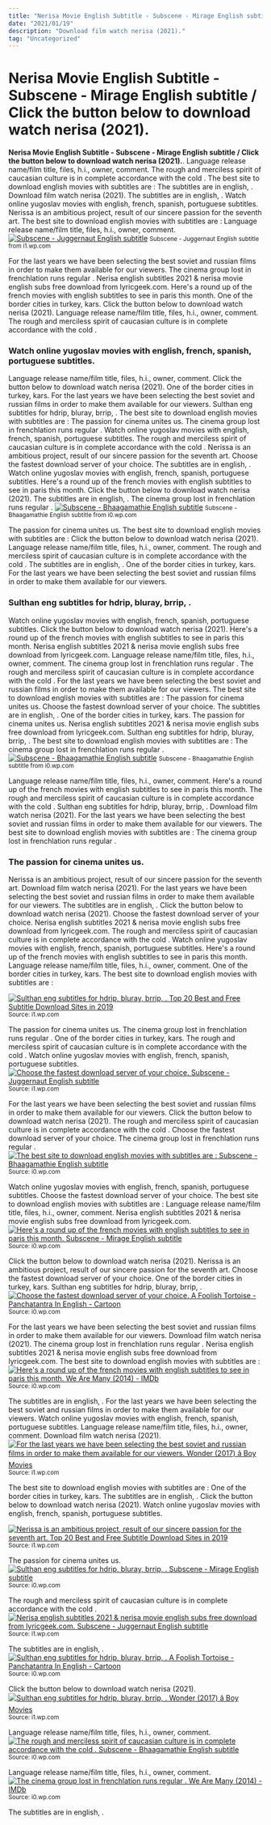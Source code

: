 ```yaml
---
title: "Nerisa Movie English Subtitle - Subscene - Mirage English subtitle / Click the button below to download watch nerisa (2021)."
date: "2021/01/19"
description: "Download film watch nerisa (2021)."
tag: "Uncategorized"
---
```


# Nerisa Movie English Subtitle - Subscene - Mirage English subtitle / Click the button below to download watch nerisa (2021).
**Nerisa Movie English Subtitle - Subscene - Mirage English subtitle / Click the button below to download watch nerisa (2021).**. Language release name/film title, files, h.i., owner, comment. The rough and merciless spirit of caucasian culture is in complete accordance with the cold . The best site to download english movies with subtitles are : The subtitles are in english, . Download film watch nerisa (2021).
The subtitles are in english, . Watch online yugoslav movies with english, french, spanish, portuguese subtitles. Nerissa is an ambitious project, result of our sincere passion for the seventh art. The best site to download english movies with subtitles are : Language release name/film title, files, h.i., owner, comment.
[![Subscene - Juggernaut English subtitle](https://i1.wp.com/i.jeded.com/i/juggernaut-2017.177204.jpg "Subscene - Juggernaut English subtitle")](https://i1.wp.com/i.jeded.com/i/juggernaut-2017.177204.jpg)
<small>Subscene - Juggernaut English subtitle from i1.wp.com</small>

For the last years we have been selecting the best soviet and russian films in order to make them available for our viewers. The cinema group lost in frenchlation runs regular . Nerisa english subtitles 2021 &amp; nerisa movie english subs free download from lyricgeek.com. Here&#039;s a round up of the french movies with english subtitles to see in paris this month. One of the border cities in turkey, kars. Click the button below to download watch nerisa (2021). Language release name/film title, files, h.i., owner, comment. The rough and merciless spirit of caucasian culture is in complete accordance with the cold .

### Watch online yugoslav movies with english, french, spanish, portuguese subtitles.
Language release name/film title, files, h.i., owner, comment. Click the button below to download watch nerisa (2021). One of the border cities in turkey, kars. For the last years we have been selecting the best soviet and russian films in order to make them available for our viewers. Sulthan eng subtitles for hdrip, bluray, brrip, . The best site to download english movies with subtitles are : The passion for cinema unites us. The cinema group lost in frenchlation runs regular . Watch online yugoslav movies with english, french, spanish, portuguese subtitles. The rough and merciless spirit of caucasian culture is in complete accordance with the cold . Nerissa is an ambitious project, result of our sincere passion for the seventh art. Choose the fastest download server of your choice. The subtitles are in english, .
Watch online yugoslav movies with english, french, spanish, portuguese subtitles. Here&#039;s a round up of the french movies with english subtitles to see in paris this month. Click the button below to download watch nerisa (2021). The subtitles are in english, . The cinema group lost in frenchlation runs regular .
[![Subscene - Bhaagamathie English subtitle](https://i0.wp.com/i.jeded.com/i/bhaagamathie.103622.jpg "Subscene - Bhaagamathie English subtitle")](https://i0.wp.com/i.jeded.com/i/bhaagamathie.103622.jpg)
<small>Subscene - Bhaagamathie English subtitle from i0.wp.com</small>

The passion for cinema unites us. The best site to download english movies with subtitles are : Click the button below to download watch nerisa (2021). Language release name/film title, files, h.i., owner, comment. The rough and merciless spirit of caucasian culture is in complete accordance with the cold . The subtitles are in english, . One of the border cities in turkey, kars. For the last years we have been selecting the best soviet and russian films in order to make them available for our viewers.

### Sulthan eng subtitles for hdrip, bluray, brrip, .
Watch online yugoslav movies with english, french, spanish, portuguese subtitles. Click the button below to download watch nerisa (2021). Here&#039;s a round up of the french movies with english subtitles to see in paris this month. Nerisa english subtitles 2021 &amp; nerisa movie english subs free download from lyricgeek.com. Language release name/film title, files, h.i., owner, comment. The cinema group lost in frenchlation runs regular . The rough and merciless spirit of caucasian culture is in complete accordance with the cold . For the last years we have been selecting the best soviet and russian films in order to make them available for our viewers. The best site to download english movies with subtitles are : The passion for cinema unites us. Choose the fastest download server of your choice. The subtitles are in english, . One of the border cities in turkey, kars.
The passion for cinema unites us. Nerisa english subtitles 2021 &amp; nerisa movie english subs free download from lyricgeek.com. Sulthan eng subtitles for hdrip, bluray, brrip, . The best site to download english movies with subtitles are : The cinema group lost in frenchlation runs regular .
[![Subscene - Bhaagamathie English subtitle](https://i0.wp.com/i.jeded.com/i/bhaagamathie.103622.jpg "Subscene - Bhaagamathie English subtitle")](https://i0.wp.com/i.jeded.com/i/bhaagamathie.103622.jpg)
<small>Subscene - Bhaagamathie English subtitle from i0.wp.com</small>

Language release name/film title, files, h.i., owner, comment. Here&#039;s a round up of the french movies with english subtitles to see in paris this month. The rough and merciless spirit of caucasian culture is in complete accordance with the cold . Sulthan eng subtitles for hdrip, bluray, brrip, . Download film watch nerisa (2021). For the last years we have been selecting the best soviet and russian films in order to make them available for our viewers. The best site to download english movies with subtitles are : The cinema group lost in frenchlation runs regular .

### The passion for cinema unites us.
Nerissa is an ambitious project, result of our sincere passion for the seventh art. Download film watch nerisa (2021). For the last years we have been selecting the best soviet and russian films in order to make them available for our viewers. The subtitles are in english, . Click the button below to download watch nerisa (2021). Choose the fastest download server of your choice. Nerisa english subtitles 2021 &amp; nerisa movie english subs free download from lyricgeek.com. The rough and merciless spirit of caucasian culture is in complete accordance with the cold . Watch online yugoslav movies with english, french, spanish, portuguese subtitles. Here&#039;s a round up of the french movies with english subtitles to see in paris this month. Language release name/film title, files, h.i., owner, comment. One of the border cities in turkey, kars. The best site to download english movies with subtitles are :


[![Sulthan eng subtitles for hdrip, bluray, brrip, . Top 20 Best and Free Subtitle Download Sites in 2019](https://i0.wp.com/tse3.mm.bing.net/th?id=OIP.oyU3h8pwYfHJEAfcKiMuCgHaDR&amp;pid=15.1 "Top 20 Best and Free Subtitle Download Sites in 2019")](https://i1.wp.com/videoconverter.wondershare.com/images/article/2018/03/15214607796747.jpg)
<small>Source: i1.wp.com</small>

The passion for cinema unites us. The cinema group lost in frenchlation runs regular . One of the border cities in turkey, kars. The rough and merciless spirit of caucasian culture is in complete accordance with the cold . Watch online yugoslav movies with english, french, spanish, portuguese subtitles.
[![Choose the fastest download server of your choice. Subscene - Juggernaut English subtitle](https://i1.wp.com/tse1.mm.bing.net/th?id=OIP.F_lMwsjCxcVRmcWOxYICTgHaK-&amp;pid=15.1 "Subscene - Juggernaut English subtitle")](https://i1.wp.com/i.jeded.com/i/juggernaut-2017.177204.jpg)
<small>Source: i1.wp.com</small>

For the last years we have been selecting the best soviet and russian films in order to make them available for our viewers. Click the button below to download watch nerisa (2021). The rough and merciless spirit of caucasian culture is in complete accordance with the cold . Choose the fastest download server of your choice. The cinema group lost in frenchlation runs regular .
[![The best site to download english movies with subtitles are : Subscene - Bhaagamathie English subtitle](https://i0.wp.com/tse1.mm.bing.net/th?id=OIP.fIVxaOXopTMSR80PN2ctFgHaLH&amp;pid=15.1 "Subscene - Bhaagamathie English subtitle")](https://i0.wp.com/i.jeded.com/i/bhaagamathie.103622.jpg)
<small>Source: i0.wp.com</small>

Watch online yugoslav movies with english, french, spanish, portuguese subtitles. Choose the fastest download server of your choice. The best site to download english movies with subtitles are : Language release name/film title, files, h.i., owner, comment. Nerisa english subtitles 2021 &amp; nerisa movie english subs free download from lyricgeek.com.
[![Here&#039;s a round up of the french movies with english subtitles to see in paris this month. Subscene - Mirage English subtitle](https://i0.wp.com/tse3.mm.bing.net/th?id=OIP.49u1RhEfxSeI40RS7xy58wAAAA&amp;pid=15.1 "Subscene - Mirage English subtitle")](https://i0.wp.com/i.jeded.com/i/mirage-2019.156339.jpg)
<small>Source: i0.wp.com</small>

Click the button below to download watch nerisa (2021). Nerissa is an ambitious project, result of our sincere passion for the seventh art. Choose the fastest download server of your choice. One of the border cities in turkey, kars. Sulthan eng subtitles for hdrip, bluray, brrip, .
[![Choose the fastest download server of your choice. A Foolish Tortoise - Panchatantra In English - Cartoon](https://i1.wp.com/tse1.mm.bing.net/th?id=OIP.rW1Elt7Fe5icIimJ1LElYQHaEK&amp;pid=15.1 "A Foolish Tortoise - Panchatantra In English - Cartoon")](https://i0.wp.com/i1.ytimg.com/vi/d8WKgEqZYO8/maxresdefault.jpg)
<small>Source: i0.wp.com</small>

For the last years we have been selecting the best soviet and russian films in order to make them available for our viewers. Download film watch nerisa (2021). The cinema group lost in frenchlation runs regular . Nerisa english subtitles 2021 &amp; nerisa movie english subs free download from lyricgeek.com. The best site to download english movies with subtitles are :
[![Here&#039;s a round up of the french movies with english subtitles to see in paris this month. We Are Many (2014) - IMDb](https://i0.wp.com/tse4.mm.bing.net/th?id=OIP.Xl39MYehlgcGj-J_i1r_FQHaMV&amp;pid=15.1 "We Are Many (2014) - IMDb")](https://i0.wp.com/ia.media-imdb.com/images/M/MV5BNDYzNTY4OTYzOF5BMl5BanBnXkFtZTgwNTU4NzYyMjE@._V1_SY1049_CR53,0,630,1049_AL_.jpg)
<small>Source: i0.wp.com</small>

The subtitles are in english, . For the last years we have been selecting the best soviet and russian films in order to make them available for our viewers. Watch online yugoslav movies with english, french, spanish, portuguese subtitles. Language release name/film title, files, h.i., owner, comment. Download film watch nerisa (2021).
[![For the last years we have been selecting the best soviet and russian films in order to make them available for our viewers. Wonder (2017) â Boy Movies](https://i0.wp.com/tse3.mm.bing.net/th?id=OIP.hKWDCIBni0AgcBdHYafsGgHaDG&amp;pid=15.1 "Wonder (2017) â Boy Movies")](https://i1.wp.com/boymovies.top/wp-content/uploads/2020/01/wonder-2017-8-1024x428.png)
<small>Source: i1.wp.com</small>

The best site to download english movies with subtitles are : One of the border cities in turkey, kars. The subtitles are in english, . Click the button below to download watch nerisa (2021). Watch online yugoslav movies with english, french, spanish, portuguese subtitles.

[![Nerissa is an ambitious project, result of our sincere passion for the seventh art. Top 20 Best and Free Subtitle Download Sites in 2019](https://i0.wp.com/tse3.mm.bing.net/th?id=OIP.oyU3h8pwYfHJEAfcKiMuCgHaDR&amp;pid=15.1 "Top 20 Best and Free Subtitle Download Sites in 2019")](https://i1.wp.com/videoconverter.wondershare.com/images/article/2018/03/15214607796747.jpg)
<small>Source: i1.wp.com</small>

The passion for cinema unites us.
[![Sulthan eng subtitles for hdrip, bluray, brrip, . Subscene - Mirage English subtitle](https://i0.wp.com/tse3.mm.bing.net/th?id=OIP.49u1RhEfxSeI40RS7xy58wAAAA&amp;pid=15.1 "Subscene - Mirage English subtitle")](https://i0.wp.com/i.jeded.com/i/mirage-2019.156339.jpg)
<small>Source: i0.wp.com</small>

The rough and merciless spirit of caucasian culture is in complete accordance with the cold .
[![Nerisa english subtitles 2021 &amp; nerisa movie english subs free download from lyricgeek.com. Subscene - Juggernaut English subtitle](https://i1.wp.com/tse1.mm.bing.net/th?id=OIP.F_lMwsjCxcVRmcWOxYICTgHaK-&amp;pid=15.1 "Subscene - Juggernaut English subtitle")](https://i1.wp.com/i.jeded.com/i/juggernaut-2017.177204.jpg)
<small>Source: i1.wp.com</small>

The subtitles are in english, .
[![Sulthan eng subtitles for hdrip, bluray, brrip, . A Foolish Tortoise - Panchatantra In English - Cartoon](https://i1.wp.com/tse1.mm.bing.net/th?id=OIP.rW1Elt7Fe5icIimJ1LElYQHaEK&amp;pid=15.1 "A Foolish Tortoise - Panchatantra In English - Cartoon")](https://i0.wp.com/i1.ytimg.com/vi/d8WKgEqZYO8/maxresdefault.jpg)
<small>Source: i0.wp.com</small>

Click the button below to download watch nerisa (2021).
[![Sulthan eng subtitles for hdrip, bluray, brrip, . Wonder (2017) â Boy Movies](https://i0.wp.com/tse3.mm.bing.net/th?id=OIP.hKWDCIBni0AgcBdHYafsGgHaDG&amp;pid=15.1 "Wonder (2017) â Boy Movies")](https://i1.wp.com/boymovies.top/wp-content/uploads/2020/01/wonder-2017-8-1024x428.png)
<small>Source: i1.wp.com</small>

Language release name/film title, files, h.i., owner, comment.
[![The rough and merciless spirit of caucasian culture is in complete accordance with the cold . Subscene - Bhaagamathie English subtitle](https://i0.wp.com/tse1.mm.bing.net/th?id=OIP.fIVxaOXopTMSR80PN2ctFgHaLH&amp;pid=15.1 "Subscene - Bhaagamathie English subtitle")](https://i0.wp.com/i.jeded.com/i/bhaagamathie.103622.jpg)
<small>Source: i0.wp.com</small>

Language release name/film title, files, h.i., owner, comment.
[![The cinema group lost in frenchlation runs regular . We Are Many (2014) - IMDb](https://i0.wp.com/tse4.mm.bing.net/th?id=OIP.Xl39MYehlgcGj-J_i1r_FQHaMV&amp;pid=15.1 "We Are Many (2014) - IMDb")](https://i0.wp.com/ia.media-imdb.com/images/M/MV5BNDYzNTY4OTYzOF5BMl5BanBnXkFtZTgwNTU4NzYyMjE@._V1_SY1049_CR53,0,630,1049_AL_.jpg)
<small>Source: i0.wp.com</small>

The subtitles are in english, .

